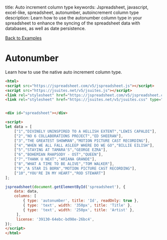 title: Auto increment column type
keywords: Jspreadsheet, javascript, excel-like, spreadsheet, autonumber, autoincrement column type
description: Learn how to use the autonumber column type in your spreadsheet to enhance the syncing of the spreadsheet data with databases, as well as date persistence.

[Back to Examples](/docs/v5/examples "Back to the examples section")

# Autonumber

Learn how to use the native auto increment column type.

```html
<html>
<script src="https://jspreadsheet.com/v5/jspreadsheet.js"></script>
<script src="https://jsuites.net/v5/jsuites.js"></script>
<link rel="stylesheet" href="https://jspreadsheet.com/v5/jspreadsheet.css" type="text/css" />
<link rel="stylesheet" href="https://jsuites.net/v5/jsuites.css" type="text/css" />


<div id="spreadsheet"></div>

<script>
let data = [
    ["1","DIVINELY UNINSPIRED TO A HELLISH EXTENT","LEWIS CAPALDI"],
    ["2","NO 6 COLLABORATIONS PROJECT","ED SHEERAN"],
    ["3","THE GREATEST SHOWMAN","MOTION PICTURE CAST RECORDING"],
    ["4","WHEN WE ALL FALL ASLEEP WHERE DO WE GO","BILLIE EILISH"],
    ["5","STAYING AT TAMARA'S","GEORGE EZRA"],
    ["6","BOHEMIAN RHAPSODY - OST","QUEEN"],
    ["7","THANK U NEXT","ARIANA GRANDE"],
    ["8","WHAT A TIME TO BE ALIVE","TOM WALKER"],
    ["9","A STAR IS BORN","MOTION PICTURE CAST RECORDING"],
    ["10","YOU'RE IN MY HEART","ROD STEWART"]
];

jspreadsheet(document.getElementById('spreadsheet'), {
    data: data,
    columns: [
        { type: 'autonumber', title: 'Id', readOnly: true },
        { type: 'text', width: '350px', title: 'Title' },
        { type: 'text', width: '250px', title: 'Artist' },
     ],
     license: '39130-64ebc-bd98e-26bc4',
});
</script>
</html>
```
 
